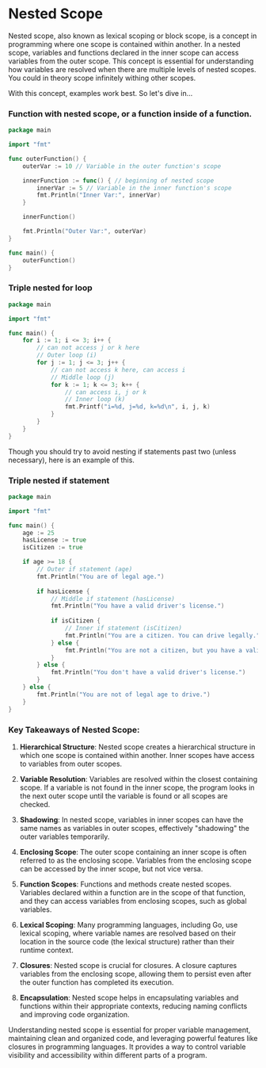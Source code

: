 # Nested Scope

Nested scope, also known as lexical scoping or block scope, is a concept in programming where one scope is contained within another. In a nested scope, variables and functions declared in the inner scope can access variables from the outer scope. This concept is essential for understanding how variables are resolved when there are multiple levels of nested scopes. You could in theory scope infinitely withing other scopes. 

  With this concept, examples work best. So let's dive in...  
  
### Function with nested scope, or a function inside of a function.
```go
package main

import "fmt"

func outerFunction() {
    outerVar := 10 // Variable in the outer function's scope

    innerFunction := func() { // beginning of nested scope
        innerVar := 5 // Variable in the inner function's scope
        fmt.Println("Inner Var:", innerVar)
    }

    innerFunction()

    fmt.Println("Outer Var:", outerVar)
}

func main() {
    outerFunction()
}
```

### Triple nested for loop 
```go
package main

import "fmt"

func main() {
    for i := 1; i <= 3; i++ {
        // can not access j or k here
        // Outer loop (i)
        for j := 1; j <= 3; j++ {
            // can not access k here, can access i
            // Middle loop (j)
            for k := 1; k <= 3; k++ {
                // can access i, j or k
                // Inner loop (k)
                fmt.Printf("i=%d, j=%d, k=%d\n", i, j, k)
            }
        }
    }
}
```

Though you should try to avoid nesting if statements past two (unless necessary), here is an example of this. 
### Triple nested if statement
```go
package main

import "fmt"

func main() {
    age := 25
    hasLicense := true
    isCitizen := true

    if age >= 18 {
        // Outer if statement (age)
        fmt.Println("You are of legal age.")
        
        if hasLicense {
            // Middle if statement (hasLicense)
            fmt.Println("You have a valid driver's license.")
            
            if isCitizen {
                // Inner if statement (isCitizen)
                fmt.Println("You are a citizen. You can drive legally.")
            } else {
                fmt.Println("You are not a citizen, but you have a valid license.")
            }
        } else {
            fmt.Println("You don't have a valid driver's license.")
        }
    } else {
        fmt.Println("You are not of legal age to drive.")
    }
}

```

### Key Takeaways of Nested Scope:

1. **Hierarchical Structure**: Nested scope creates a hierarchical structure in which one scope is contained within another. Inner scopes have access to variables from outer scopes.

2. **Variable Resolution**: Variables are resolved within the closest containing scope. If a variable is not found in the inner scope, the program looks in the next outer scope until the variable is found or all scopes are checked.

3. **Shadowing**: In nested scope, variables in inner scopes can have the same names as variables in outer scopes, effectively "shadowing" the outer variables temporarily.

4. **Enclosing Scope**: The outer scope containing an inner scope is often referred to as the enclosing scope. Variables from the enclosing scope can be accessed by the inner scope, but not vice versa.

5. **Function Scopes**: Functions and methods create nested scopes. Variables declared within a function are in the scope of that function, and they can access variables from enclosing scopes, such as global variables.

6. **Lexical Scoping**: Many programming languages, including Go, use lexical scoping, where variable names are resolved based on their location in the source code (the lexical structure) rather than their runtime context.

7. **Closures**: Nested scope is crucial for closures. A closure captures variables from the enclosing scope, allowing them to persist even after the outer function has completed its execution.

8. **Encapsulation**: Nested scope helps in encapsulating variables and functions within their appropriate contexts, reducing naming conflicts and improving code organization.

  Understanding nested scope is essential for proper variable management, maintaining clean and organized code, and leveraging powerful features like closures in programming languages. It provides a way to control variable visibility and accessibility within different parts of a program.
